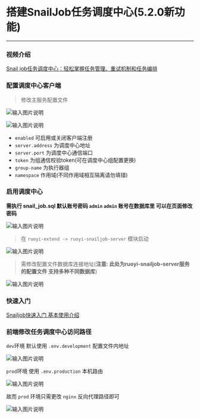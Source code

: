 # 搭建SnailJob任务调度中心(5.2.0新功能)
- - -

### 视频介绍

[Snail job任务调度中心：轻松掌握任务管理、重试机制和任务编排](https://www.bilibili.com/video/BV19i421m7GL/)

### 配置调度中心客户端
> 修改主服务配置文件
>

![输入图片说明](https://foruda.gitee.com/images/1687656939847353725/951c1af7_1766278.png "屏幕截图")

![输入图片说明](https://foruda.gitee.com/images/1716174758437043952/de28db71_1766278.png "屏幕截图")

* `enabled` 可启用或关闭客户端注册
* `server.address` 为调度中心地址
* `server.port` 为调度中心通信端口
* `token` 为组通信校验token(可在调度中心组配置更换)
* `group-name` 为执行器组
* `namespace` 作用域(不同作用域相互隔离请勿填错)

### 启用调度中心
**需执行 snail_job.sql 默认账号密码 `admin` `admin` 账号在数据库里 可以在页面修改密码**
<br>

![输入图片说明](https://foruda.gitee.com/images/1714355875395308961/adc21668_1766278.png "屏幕截图")

> 在 `ruoyi-extend -> ruoyi-snailjob-server` 模块启动
>
![输入图片说明](https://foruda.gitee.com/images/1716174842485474283/78cec86d_1766278.png "屏幕截图")

> 需修改配置文件数据库连接地址(**注意: 此处为ruoyi-snailjob-server服务的配置文件 支持多种不同数据库**)
>
![输入图片说明](https://foruda.gitee.com/images/1714356048711590477/13289085_1766278.png "屏幕截图")

### 快速入门

[Snailjob快速入门 基本使用介绍](https://juejin.cn/post/7412955032092442675)

### 前端修改任务调度中心访问路径
`dev`环境 默认使用 `.env.development` 配置文件内地址

![输入图片说明](https://foruda.gitee.com/images/1716174933143893408/58d47bbc_1766278.png "屏幕截图")

`prod`环境 使用 `.env.production` 本机路由

![输入图片说明](https://foruda.gitee.com/images/1716174973454805690/0d6f20fb_1766278.png "屏幕截图")

故而 `prod` 环境只需更改 `nginx` 反向代理路径即可

![输入图片说明](https://foruda.gitee.com/images/1716174998979181179/2f9e4e4a_1766278.png "屏幕截图")